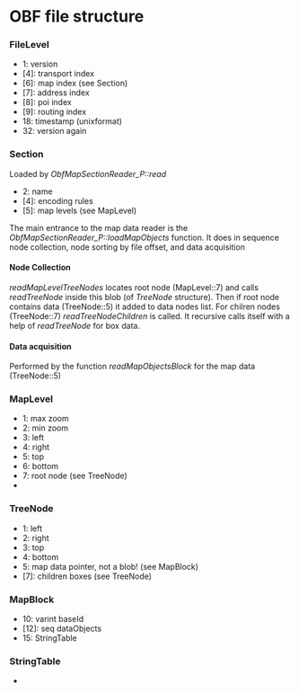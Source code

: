 # OBF file structure

### FileLevel
*   1: version
* [4]: transport index
* [6]: map index (see Section)
* [7]: address index
* [8]: poi index
* [9]: routing index
*  18: timestamp (unixformat)
*  32: version again

### Section
Loaded by *ObfMapSectionReader_P::read*
*   2: name
* [4]: encoding rules
* [5]: map levels (see MapLevel)

The main entrance to the map data reader is the *ObfMapSectionReader_P::loadMapObjects* function.
It does in sequence node collection, node sorting by file offset, and data acquisition

#### Node Collection
*readMapLevelTreeNodes* locates root node (MapLevel::7) and calls *readTreeNode* inside this blob (of *TreeNode* structure).
Then if root node contains data (TreeNode::5) it added to data nodes list.
For chilren nodes (TreeNode::7) *readTreeNodeChildren* is called. It recursive calls itself with a help of *readTreeNode* for box data.

#### Data acquisition
Performed by the function *readMapObjectsBlock* for the map data (TreeNode::5)

### MapLevel
*    1: max zoom
*    2: min zoom
*    3: left
*    4: right
*    5: top
*    6: bottom
*    7: root node (see TreeNode)
* [15]: blocks

### TreeNode
*   1: left
*   2: right
*   3: top
*   4: bottom
*   5: map data pointer, not a blob! (see MapBlock)
* [7]: children boxes (see TreeNode)

### MapBlock
*   10: varint   baseId
* [12]: seq     dataObjects
*   15: StringTable

### StringTable
*  [1]: string
